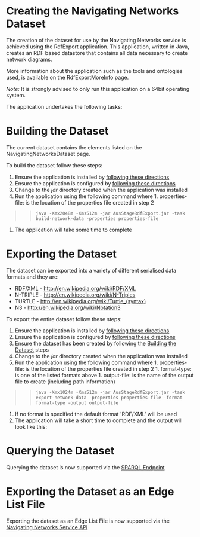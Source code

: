 <h1>Creating the Navigating Networks Dataset</h1>

The creation of the dataset for use by the Navigating Networks service is achieved using the RdfExport application. This application, written in Java, creates an RDF based datastore that contains all data necessary to create network diagrams.

More information about the application such as the tools and ontologies used, is available on the RdfExportMoreInfo page.

_Note:_ It is strongly advised to only run this application on a 64bit operating system.

The application undertakes the following tasks:



# Building the Dataset #

The current dataset contains the elements listed on the NavigatingNetworksDataset page.

To build the dataset follow these steps:

  1. Ensure the application is installed by [following these directions](RdfExportMoreInfo#Installing_the_Application.md)
  1. Ensure the application is configured by [following these directions](RdfExportMoreInfo#Configuring_the_Application.md)
  1. Change to the _jar_ directory created when the application was installed
  1. Run the application using the following command where
    1. properties-file: is the location of the properties file created in step 2
> > `java -Xmx2048m -Xms512m -jar AusStageRdfExport.jar -task build-network-data -properties properties-file`
  1. The application will take some time to complete

# Exporting the Dataset #

The dataset can be exported into a variety of different serialised data formats and they are:

  * RDF/XML - http://en.wikipedia.org/wiki/RDF/XML
  * N-TRIPLE - http://en.wikipedia.org/wiki/N-Triples
  * TURTLE - http://en.wikipedia.org/wiki/Turtle_(syntax)
  * N3 - http://en.wikipedia.org/wiki/Notation3

To export the entire dataset follow these steps:

  1. Ensure the application is installed by [following these directions](RdfExportMoreInfo#Installing_the_Application.md)
  1. Ensure the application is configured by [following these directions](RdfExportMoreInfo#Configuring_the_Application.md)
  1. Ensure the dataset has been created by following the [Building the Dataset](RdfExport#Building_the_Dataset.md) steps
  1. Change to the _jar_ directory created when the application was installed
  1. Run the application using the following command where
    1. properties-file: is the location of the properties file created in step 2
    1. format-type: is one of the listed formats above
    1. output-file: is the name of the output file to create (including path information)
> > `java -Xmx1024m -Xms512m -jar AusStageRdfExport.jar -task export-network-data -properties properties-file -format format-type -output output-file`
  1. If no format is specified the default format 'RDF/XML' will be used
  1. The application will take a short time to complete and the output will look like this:

# Querying the Dataset #

Querying the dataset is now supported via the [SPARQL Endpoint](NavigatingNetworksSparqlEndpoint.md)

# Exporting the Dataset as an Edge List File #

Exporting the dataset as an Edge List File is now supported via the [Navigating Networks Service API](NavigatingNetworksDatasetAPIexportEdges.md)
